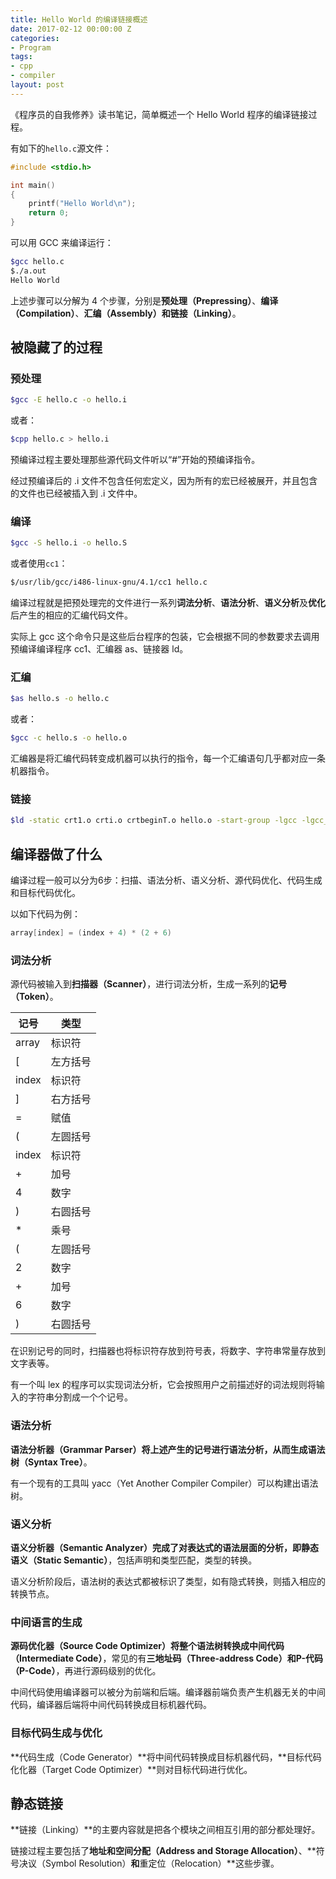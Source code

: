 ```yaml
---
title: Hello World 的编译链接概述
date: 2017-02-12 00:00:00 Z
categories:
- Program
tags:
- cpp
- compiler
layout: post
---
```


《程序员的自我修养》读书笔记，简单概述一个 Hello World 程序的编译链接过程。

<!--more-->

有如下的`hello.c`源文件：

```c++
#include <stdio.h>

int main()
{
    printf("Hello World\n");
    return 0;
}
```

可以用 GCC 来编译运行：

```sh
$gcc hello.c
$./a.out
Hello World
```

上述步骤可以分解为 4 个步骤，分别是**预处理（Prepressing）**、**编译（Compilation）**、**汇编（Assembly）**和**链接（Linking）**。

## 被隐藏了的过程

### 预处理

```sh
$gcc -E hello.c -o hello.i
```

或者：

```sh
$cpp hello.c > hello.i
```

预编译过程主要处理那些源代码文件听以“#”开始的预编译指令。

经过预编译后的 .i 文件不包含任何宏定义，因为所有的宏已经被展开，并且包含的文件也已经被插入到 .i 文件中。

### 编译

```sh
$gcc -S hello.i -o hello.S
```

或者使用`cc1`：

```sh
$/usr/lib/gcc/i486-linux-gnu/4.1/cc1 hello.c
```

编译过程就是把预处理完的文件进行一系列**词法分析**、**语法分析**、**语义分析**及**优化**后产生的相应的汇编代码文件。

实际上 gcc 这个命令只是这些后台程序的包装，它会根据不同的参数要求去调用预编译编译程序 cc1、汇编器 as、链接器 ld。

### 汇编

```sh
$as hello.s -o hello.c
```
或者：

```sh
$gcc -c hello.s -o hello.o
```

汇编器是将汇编代码转变成机器可以执行的指令，每一个汇编语句几乎都对应一条机器指令。

### 链接

```sh
$ld -static crt1.o crti.o crtbeginT.o hello.o -start-group -lgcc -lgcc_eh -lc -end-group crtend. crtn.o
```

## 编译器做了什么

编译过程一般可以分为6步：扫描、语法分析、语义分析、源代码优化、代码生成和目标代码优化。

以如下代码为例：

```c++
array[index] = (index + 4) * (2 + 6)
```

### 词法分析

源代码被输入到**扫描器（Scanner）**，进行词法分析，生成一系列的**记号（Token）**。

|记号|类型|
|---|---|
|array|标识符|
|[|左方括号|
|index|标识符|
|]|右方括号|
|=|赋值|
|(|左圆括号|
|index|标识符|
|+|加号|
|4|数字|
|)|右圆括号|
|*|乘号|
|(|左圆括号|
|2|数字|
|+|加号|
|6|数字|
|)|右圆括号|

在识别记号的同时，扫描器也将标识符存放到符号表，将数字、字符串常量存放到文字表等。

有一个叫 lex 的程序可以实现词法分析，它会按照用户之前描述好的词法规则将输入的字符串分割成一个个记号。

### 语法分析

**语法分析器（Grammar Parser）**将上述产生的记号进行语法分析，从而生成**语法树（Syntax Tree）**。

有一个现有的工具叫 yacc（Yet Another Compiler Compiler）可以构建出语法树。


### 语义分析

**语义分析器（Semantic Analyzer）**完成了对表达式的语法层面的分析，即**静态语义（Static Semantic）**，包括声明和类型匹配，类型的转换。

语义分析阶段后，语法树的表达式都被标识了类型，如有隐式转换，则插入相应的转换节点。

### 中间语言的生成

**源码优化器（Source Code Optimizer）**将整个语法树转换成**中间代码（Intermediate Code）**，常见的有**三地址码（Three-address Code）**和**P-代码（P-Code）**，再进行源码级别的优化。

中间代码使用编译器可以被分为前端和后端。编译器前端负责产生机器无关的中间代码，编译器后端将中间代码转换成目标机器代码。

### 目标代码生成与优化

**代码生成（Code Generator）**将中间代码转换成目标机器代码，**目标代码化化器（Target Code Optimizer）**则对目标代码进行优化。

## 静态链接

**链接（Linking）**的主要内容就是把各个模块之间相互引用的部分都处理好。

链接过程主要包括了**地址和空间分配（Address and Storage Allocation）**、**符号决议（Symbol Resolution）**和**重定位（Relocation）**这些步骤。

